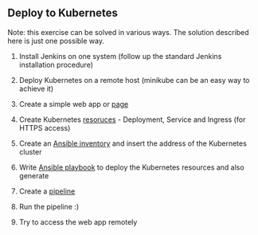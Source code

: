 ## Deploy to Kubernetes

Note: this exercise can be solved in various ways. The solution described here is just one possible way.

1. Install Jenkins on one system (follow up the standard Jenkins installation procedure)
2. Deploy Kubernetes on a remote host (minikube can be an easy way to achieve it)
3. Create a simple web app or [page](html)

4. Create Kubernetes [resoruces](helloworld.yml) - Deployment, Service and Ingress (for HTTPS access)
5. Create an [Ansible inventory](inventory) and insert the address of the Kubernetes cluster
6. Write [Ansible playbook](deploy.yml) to deploy the Kubernetes resources and also generate 
7. Create a [pipeline](Jenkinsfile)

8. Run the pipeline :)
9. Try to access the web app remotely
